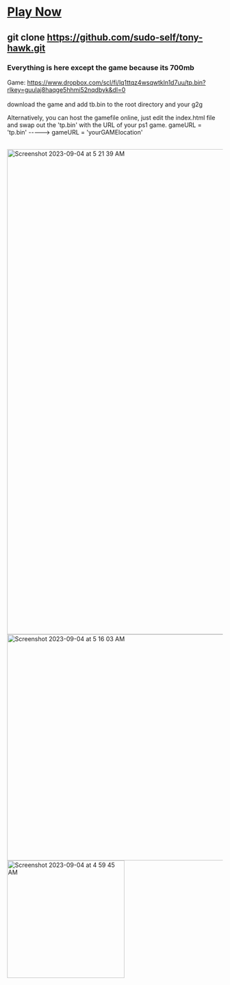 # <a href="https://ps1.jessejesse.com">Play Now</a>
## git clone https://github.com/sudo-self/tony-hawk.git
### Everything is here except the game because its 700mb<br>
Game: https://www.dropbox.com/scl/fi/lq1ttqz4wsqwtkln1d7uu/tp.bin?rlkey=guulaj8haqge5hhmi52nqdbyk&dl=0  <br><br>
download the game and add tb.bin to the root directory and your g2g<br>

Alternatively, you can host the gamefile online, just edit the index.html file and swap out the 'tp.bin' with the URL of your ps1 game.  gameURL = 'tp.bin' ----->  gameURL = 'yourGAMElocation'  <br><br>


<img width="1131" alt="Screenshot 2023-09-04 at 5 21 39 AM" src="https://github.com/sudo-self/tony-hawk/assets/119916323/ed28e385-00d5-4dda-b440-3f95e38b29cf"><br>
<img width="527" alt="Screenshot 2023-09-04 at 5 16 03 AM" src="https://github.com/sudo-self/tony-hawk/assets/119916323/cac06c7f-6f83-40ac-a8a2-44dcf3eb87e9"><br>
<img width="274" alt="Screenshot 2023-09-04 at 4 59 45 AM" src="https://github.com/sudo-self/tony-hawk/assets/119916323/5da550e5-5ef8-488d-8f40-f48bb6e83dea">
